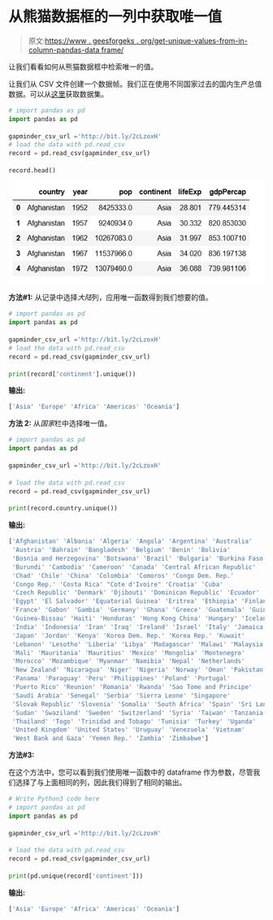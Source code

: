 # 从熊猫数据框的一列中获取唯一值

> 原文:[https://www . geesforgeks . org/get-unique-values-from-in-column-pandas-data frame/](https://www.geeksforgeeks.org/getting-unique-values-from-a-column-in-pandas-dataframe/)

让我们看看如何从熊猫数据框中检索唯一的值。

让我们从 CSV 文件创建一个数据帧。我们正在使用不同国家过去的国内生产总值数据。可以从[这里](https://raw.githubusercontent.com/resbaz/r-novice-gapminder-files/master/data/gapminder-FiveYearData.csv)获取数据集。

```py
# import pandas as pd
import pandas as pd

gapminder_csv_url ='http://bit.ly/2cLzoxH'
# load the data with pd.read_csv
record = pd.read_csv(gapminder_csv_url)

record.head()
```

![](img/838c51b639fa70a847611458dae9f0ec.png)

**方法#1:** 从记录中选择*大陆*列，应用唯一函数得到我们想要的值。

```py
# import pandas as pd
import pandas as pd

gapminder_csv_url ='http://bit.ly/2cLzoxH'
# load the data with pd.read_csv
record = pd.read_csv(gapminder_csv_url)

print(record['continent'].unique())
```

**输出:**

```py
['Asia' 'Europe' 'Africa' 'Americas' 'Oceania']

```

**方法 2:** 从*国家*栏中选择唯一值。

```py
# import pandas as pd
import pandas as pd

gapminder_csv_url ='http://bit.ly/2cLzoxH'

# load the data with pd.read_csv
record = pd.read_csv(gapminder_csv_url)

print(record.country.unique())
```

**输出:**

```py
['Afghanistan' 'Albania' 'Algeria' 'Angola' 'Argentina' 'Australia'
 'Austria' 'Bahrain' 'Bangladesh' 'Belgium' 'Benin' 'Bolivia'
 'Bosnia and Herzegovina' 'Botswana' 'Brazil' 'Bulgaria' 'Burkina Faso'
 'Burundi' 'Cambodia' 'Cameroon' 'Canada' 'Central African Republic'
 'Chad' 'Chile' 'China' 'Colombia' 'Comoros' 'Congo Dem. Rep.'
 'Congo Rep.' 'Costa Rica' "Cote d'Ivoire" 'Croatia' 'Cuba'
 'Czech Republic' 'Denmark' 'Djibouti' 'Dominican Republic' 'Ecuador'
 'Egypt' 'El Salvador' 'Equatorial Guinea' 'Eritrea' 'Ethiopia' 'Finland'
 'France' 'Gabon' 'Gambia' 'Germany' 'Ghana' 'Greece' 'Guatemala' 'Guinea'
 'Guinea-Bissau' 'Haiti' 'Honduras' 'Hong Kong China' 'Hungary' 'Iceland'
 'India' 'Indonesia' 'Iran' 'Iraq' 'Ireland' 'Israel' 'Italy' 'Jamaica'
 'Japan' 'Jordan' 'Kenya' 'Korea Dem. Rep.' 'Korea Rep.' 'Kuwait'
 'Lebanon' 'Lesotho' 'Liberia' 'Libya' 'Madagascar' 'Malawi' 'Malaysia'
 'Mali' 'Mauritania' 'Mauritius' 'Mexico' 'Mongolia' 'Montenegro'
 'Morocco' 'Mozambique' 'Myanmar' 'Namibia' 'Nepal' 'Netherlands'
 'New Zealand' 'Nicaragua' 'Niger' 'Nigeria' 'Norway' 'Oman' 'Pakistan'
 'Panama' 'Paraguay' 'Peru' 'Philippines' 'Poland' 'Portugal'
 'Puerto Rico' 'Reunion' 'Romania' 'Rwanda' 'Sao Tome and Principe'
 'Saudi Arabia' 'Senegal' 'Serbia' 'Sierra Leone' 'Singapore'
 'Slovak Republic' 'Slovenia' 'Somalia' 'South Africa' 'Spain' 'Sri Lanka'
 'Sudan' 'Swaziland' 'Sweden' 'Switzerland' 'Syria' 'Taiwan' 'Tanzania'
 'Thailand' 'Togo' 'Trinidad and Tobago' 'Tunisia' 'Turkey' 'Uganda'
 'United Kingdom' 'United States' 'Uruguay' 'Venezuela' 'Vietnam'
 'West Bank and Gaza' 'Yemen Rep.' 'Zambia' 'Zimbabwe']

```

**方法#3:**

在这个方法中，您可以看到我们使用唯一函数中的 dataframe 作为参数，尽管我们选择了与上面相同的列，因此我们得到了相同的输出。

```py
# Write Python3 code here
# import pandas as pd
import pandas as pd

gapminder_csv_url ='http://bit.ly/2cLzoxH'

# load the data with pd.read_csv
record = pd.read_csv(gapminder_csv_url)

print(pd.unique(record['continent']))
```

**输出:**

```py
['Asia' 'Europe' 'Africa' 'Americas' 'Oceania']

```